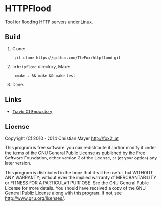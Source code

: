 # HTTPFlood
Tool for flooding HTTP servers under [Linux](http://www.linux.org/).

## Build

1. Clone:
	
		git clone https://github.com/TheFox/httpflood.git

2. In `httpflood` directory, Make:
	
		cmake . && make && make test

3. Done.

## Links
- [Travis CI Repository](https://travis-ci.org/TheFox/httpflood)

## License
Copyright (C) 2010 - 2014 Christian Mayer <http://fox21.at>

This program is free software: you can redistribute it and/or modify it under the terms of the GNU General Public License as published by the Free Software Foundation, either version 3 of the License, or (at your option) any later version.

This program is distributed in the hope that it will be useful, but WITHOUT ANY WARRANTY; without even the implied warranty of MERCHANTABILITY or FITNESS FOR A PARTICULAR PURPOSE. See the GNU General Public License for more details. You should have received a copy of the GNU General Public License along with this program. If not, see <http://www.gnu.org/licenses/>.
